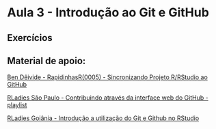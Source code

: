 # Aula 3 - Introdução ao Git e GitHub

## Exercícios

## Material de apoio:

[Ben Dêivide - RapidinhasR(0005) - Sincronizando Projeto R/RStudio ao GitHub](https://www.youtube.com/watch?v=0tYss8T7Mew)

[RLadies São Paulo - Contribuindo através da interface web do GitHub - playlist](https://www.youtube.com/watch?v=lLhgKG0dkzY&list=PLufjVrrUAoSdny-WECY4Gr2pn5OQGG_FN)

[RLadies Goiânia -  Introdução a utilização do Git e Github no RStudio](https://www.youtube.com/watch?v=uQL6NOSd9cc)